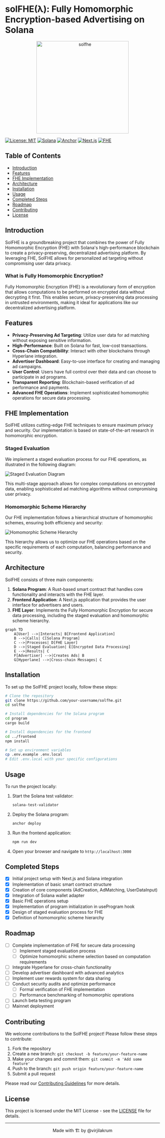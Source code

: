 # solFHE(λ): Fully Homomorphic Encryption-based Advertising on Solana

<div align="center">
  <img src="https://github.com/user-attachments/assets/7e0eabd6-4f28-4a75-acb2-22dd5e724981" alt="solfhe" width="300">
</div>

[![License: MIT](https://img.shields.io/badge/License-MIT-yellow.svg)](https://opensource.org/licenses/MIT)
[![Solana](https://img.shields.io/badge/Solana-1.14-blueviolet)](https://solana.com/)
[![Anchor](https://img.shields.io/badge/Anchor-0.27.0-blue)](https://project-serum.github.io/anchor/)
[![Next.js](https://img.shields.io/badge/Next.js-13.0-success)](https://nextjs.org/)
[![FHE](https://img.shields.io/badge/FHE-Cutting--Edge-orange)](https://eprint.iacr.org/2015/1192.pdf)

## Table of Contents

- [Introduction](#introduction)
- [Features](#features)
- [FHE Implementation](#fhe-implementation)
- [Architecture](#architecture)
- [Installation](#installation)
- [Usage](#usage)
- [Completed Steps](#completed-steps)
- [Roadmap](#roadmap)
- [Contributing](#contributing)
- [License](#license)

## Introduction

SolFHE is a groundbreaking project that combines the power of Fully Homomorphic Encryption (FHE) with Solana's high-performance blockchain to create a privacy-preserving, decentralized advertising platform. By leveraging FHE, SolFHE allows for personalized ad targeting without compromising user data privacy.

### What is Fully Homomorphic Encryption?

Fully Homomorphic Encryption (FHE) is a revolutionary form of encryption that allows computations to be performed on encrypted data without decrypting it first. This enables secure, privacy-preserving data processing in untrusted environments, making it ideal for applications like our decentralized advertising platform.

## Features

- **Privacy-Preserving Ad Targeting**: Utilize user data for ad matching without exposing sensitive information.
- **High-Performance**: Built on Solana for fast, low-cost transactions.
- **Cross-Chain Compatibility**: Interact with other blockchains through Hyperlane integration.
- **Advertiser Dashboard**: Easy-to-use interface for creating and managing ad campaigns.
- **User Control**: Users have full control over their data and can choose to participate in ad programs.
- **Transparent Reporting**: Blockchain-based verification of ad performance and payments.
- **Advanced FHE Operations**: Implement sophisticated homomorphic operations for secure data processing.

## FHE Implementation

SolFHE utilizes cutting-edge FHE techniques to ensure maximum privacy and security. Our implementation is based on state-of-the-art research in homomorphic encryption.

### Staged Evaluation

We implement a staged evaluation process for our FHE operations, as illustrated in the following diagram:

![Staged Evaluation Diagram](solfhe-frontend/public/scheme.png)

This multi-stage approach allows for complex computations on encrypted data, enabling sophisticated ad matching algorithms without compromising user privacy.

### Homomorphic Scheme Hierarchy

Our FHE implementation follows a hierarchical structure of homomorphic schemes, ensuring both efficiency and security:

![Homomorphic Scheme Hierarchy](solfhe-frontend/public/staged-eva.png)

This hierarchy allows us to optimize our FHE operations based on the specific requirements of each computation, balancing performance and security.

## Architecture

SolFHE consists of three main components:

1. **Solana Program**: A Rust-based smart contract that handles core functionality and interacts with the FHE layer.
2. **Frontend Application**: A Next.js application that provides the user interface for advertisers and users.
3. **FHE Layer**: Implements the Fully Homomorphic Encryption for secure data processing, including the staged evaluation and homomorphic scheme hierarchy.

```mermaid
graph TD
    A[User] -->|Interacts| B[Frontend Application]
    B -->|Calls| C[Solana Program]
    C -->|Processes| D[FHE Layer]
    D -->|Staged Evaluation| E[Encrypted Data Processing]
    E -->|Results| C
    F[Advertiser] -->|Creates Ads| B
    G[Hyperlane] -->|Cross-chain Messages| C
```

## Installation

To set up the SolFHE project locally, follow these steps:

```bash
# Clone the repository
git clone https://github.com/your-username/solfhe.git
cd solfhe

# Install dependencies for the Solana program
cd program
cargo build

# Install dependencies for the frontend
cd ../frontend
npm install

# Set up environment variables
cp .env.example .env.local
# Edit .env.local with your specific configurations
```

## Usage

To run the project locally:

1. Start the Solana test validator:
   ```bash
   solana-test-validator
   ```

2. Deploy the Solana program:
   ```bash
   anchor deploy
   ```

3. Run the frontend application:
   ```bash
   npm run dev
   ```

4. Open your browser and navigate to `http://localhost:3000`

## Completed Steps

- [x] Initial project setup with Next.js and Solana integration
- [x] Implementation of basic smart contract structure
- [x] Creation of core components (AdCreation, AdMatching, UserDataInput)
- [x] Integration of Solana wallet adapter
- [x] Basic FHE operations setup
- [x] Implementation of program initialization in useProgram hook
- [x] Design of staged evaluation process for FHE
- [x] Definition of homomorphic scheme hierarchy

## Roadmap

- [ ] Complete implementation of FHE for secure data processing
  - [ ] Implement staged evaluation process
  - [ ] Optimize homomorphic scheme selection based on computation requirements
- [ ] Integrate Hyperlane for cross-chain functionality
- [ ] Develop advertiser dashboard with advanced analytics
- [ ] Implement user rewards system for data sharing
- [ ] Conduct security audits and optimize performance
  - [ ] Formal verification of FHE implementation
  - [ ] Performance benchmarking of homomorphic operations
- [ ] Launch beta testing program
- [ ] Mainnet deployment

## Contributing

We welcome contributions to the SolFHE project! Please follow these steps to contribute:

1. Fork the repository
2. Create a new branch: `git checkout -b feature/your-feature-name`
3. Make your changes and commit them: `git commit -m 'Add some feature'`
4. Push to the branch: `git push origin feature/your-feature-name`
5. Submit a pull request

Please read our [Contributing Guidelines](CONTRIBUTING.md) for more details.

## License

This project is licensed under the MIT License - see the [LICENSE](LICENSE) file for details.

---

<p align="center">
  Made with 🏗️ by @virjilakrum
</p>
